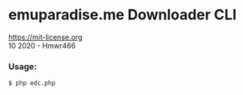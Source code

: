 # emuparadise.me Downloader CLI  
https://mit-license.org  
10 2020 - Hmwr466  
  
  
  
### Usage:
    $ php edc.php
